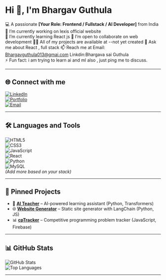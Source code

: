 
# Hi 👋, I'm Bhargav Guthula  

💻 A passionate **[Your Role: Frontend / Fullstack / AI Developer]** from India  
🔭 I’m currently working on lexis official website  
🌱 I’m currently learning React js 
🤝 I’m open to collaborate on web development
👨‍💻 All of my projects are available at --not yet created 
💬 Ask me about React , full stack 
📫 Reach me at Email: Bhargavguthula013@gmai.com Linkdin:Bhargava sai Guthula   
⚡ Fun fact: i am trying to learn ai and ml also , just ping me to discuss.

---

## 🌐 Connect with me  
[![LinkedIn](https://img.shields.io/badge/LinkedIn-%230077B5.svg?style=for-the-badge&logo=linkedin&logoColor=white)](www.linkedin.com/in/bhargava-sai-guthula-7b3132242)  
[![Portfolio](https://img.shields.io/badge/Portfolio-%2312100E.svg?style=for-the-badge&logo=firefox&logoColor=white)](your-portfolio-link)  
[![Email](https://img.shields.io/badge/Email-%23EA4335.svg?style=for-the-badge&logo=gmail&logoColor=white)](Bhargavguthula013@gmail.com)  

---

## 🛠️ Languages and Tools  
![HTML5](https://img.shields.io/badge/html5-%23E34F26.svg?style=for-the-badge&logo=html5&logoColor=white)  
![CSS3](https://img.shields.io/badge/css3-%231572B6.svg?style=for-the-badge&logo=css3&logoColor=white)  
![JavaScript](https://img.shields.io/badge/javascript-%23323330.svg?style=for-the-badge&logo=javascript&logoColor=%23F7DF1E)  
![React](https://img.shields.io/badge/react-%2320232a.svg?style=for-the-badge&logo=react&logoColor=%2361DAFB)  
![Python](https://img.shields.io/badge/python-%2314354C.svg?style=for-the-badge&logo=python&logoColor=white)  
![MySQL](https://img.shields.io/badge/mysql-%2300f.svg?style=for-the-badge&logo=mysql&logoColor=white)  
*(Add more based on your stack)*  

---

## 📌 Pinned Projects  
- 🚀 **[AI Teacher](https://github.com/yourusername/ai-teacher)** – AI-powered learning assistant (Python, Transformers)  
- 🌐 **[Website Generator](https://github.com/yourusername/website-generator)** – Static site generator with LangChain (Python, JS)  
- 📊 **[cpTracker](https://github.com/yourusername/cpTracker)** – Competitive programming problem tracker (JavaScript, Firebase)  

---

## 📊 GitHub Stats  
![GitHub Stats](https://github-readme-stats.vercel.app/api?username=yourusername&show_icons=true&theme=radical)  
![Top Languages](https://github-readme-stats.vercel.app/api/top-langs/?username=yourusername&layout=compact&theme=radical)  

---
  
